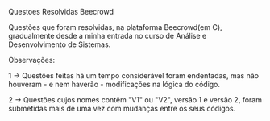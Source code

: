Questoes Resolvidas Beecrowd

Questões que foram resolvidas, na plataforma Beecrowd(em C), gradualmente desde a minha entrada no curso de Análise e Desenvolvimento de Sistemas.

Observações:

1 -> Questões feitas há um tempo considerável foram endentadas, mas não houveram - e nem haverão - modificações na lógica do código. 

2 -> Questões cujos nomes contêm "V1" ou "V2", versão 1 e versão 2, foram submetidas mais de uma vez com mudanças entre os seus códigos.
